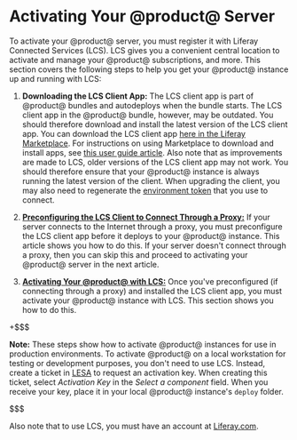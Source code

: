 # Activating Your @product@ Server [](id=licensing-your-dxp-server)

To activate your @product@ server, you must register it with Liferay Connected 
Services (LCS). LCS gives you a convenient central location to activate and 
manage your @product@ subscriptions, and more. This section covers the following steps 
to help you get your @product@ instance up and running with LCS: 

1. **Downloading the LCS Client App:** The LCS client app is part of @product@ 
   bundles and autodeploys when the bundle starts. The LCS client app in the @product@ 
   bundle, however, may be outdated. You should therefore download and install 
   the latest version of the LCS client app. You can download the LCS client app 
   [here in the Liferay Marketplace](https://web.liferay.com/marketplace/-/mp/application/71774947). 
   For instructions on using Marketplace to download and install apps, see 
   [this user guide article](/discover/portal/-/knowledge_base/7-0/using-the-liferay-marketplace). 
   Also note that as improvements are made to LCS, older versions of the LCS 
   client app may not work. You should therefore ensure that your @product@ instance 
   is always running the latest version of the client. When upgrading the 
   client, you may also need to regenerate the 
   [environment token](/discover/deployment/-/knowledge_base/7-0/using-lcs#using-environment-tokens) 
   that you use to connect. 

2. [**Preconfiguring the LCS Client to Connect Through a Proxy:**](/discover/deployment/-/knowledge_base/7-0/preconfiguring-the-lcs-client-to-connect-through-a-proxy)
   If your server connects to the Internet through a proxy, you must 
   preconfigure the LCS client app before it deploys to your @product@ instance. This 
   article shows you how to do this. If your server doesn't connect through a 
   proxy, then you can skip this and proceed to activating your @product@ server in 
   the next article. 

3. [**Activating Your @product@ with LCS:**](/discover/deployment/-/knowledge_base/7-0/registering-your-dxp-server-with-lcs)
   Once you've preconfigured (if connecting through a proxy) and installed the 
   LCS client app, you must activate your @product@ instance with LCS. This section 
   shows you how to do this. 

+$$$

**Note:** These steps show how to activate @product@ instances for use in production 
environments. To activate @product@ on a local workstation for testing or development 
purposes, you don't need to use LCS. Instead, create a ticket in 
[LESA](https://web.liferay.com/group/customer/support/-/support/ticket) 
to request an activation key. When creating this ticket, select *Activation Key* 
in the *Select a component* field. When you receive your key, place it in your 
local @product@ instance's `deploy` folder. 

$$$

Also note that to use LCS, you must have an account at 
[Liferay.com](http://www.liferay.com/). 
